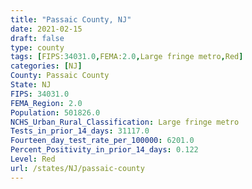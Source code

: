 ```yaml
---
title: "Passaic County, NJ"
date: 2021-02-15
draft: false
type: county
tags: [FIPS:34031.0,FEMA:2.0,Large fringe metro,Red]
categories: [NJ]
County: Passaic County
State: NJ
FIPS: 34031.0
FEMA_Region: 2.0
Population: 501826.0
NCHS_Urban_Rural_Classification: Large fringe metro
Tests_in_prior_14_days: 31117.0
Fourteen_day_test_rate_per_100000: 6201.0
Percent_Positivity_in_prior_14_days: 0.122
Level: Red
url: /states/NJ/passaic-county
---
```



